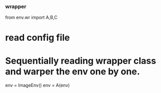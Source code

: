 ### wrapper
from env.wr import A,B,C
# read config file
# Sequentially reading wrapper class and warper the env one by one.
env = ImageEnv()
env = A(env)



